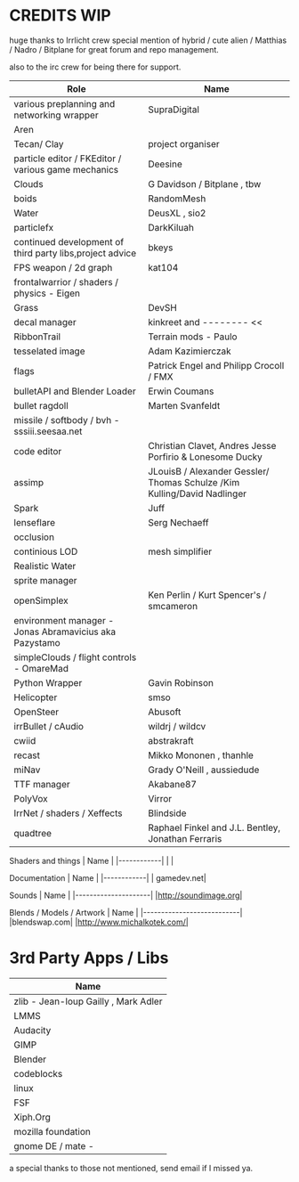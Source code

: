 CREDITS WIP
===========


huge thanks to Irrlicht crew special mention of hybrid / cute alien / Matthias / Nadro / Bitplane for great forum and repo management.

also to the irc crew for being there for support.

| Role               |     Name                                 |
|--------------------|------------------------------------------|
|various preplanning and networking wrapper| SupraDigital|
|Aren|
|Tecan/ Clay| project organiser |
|particle editor / FKEditor / various game mechanics | Deesine|
| Clouds | G Davidson / Bitplane , tbw|
|boids  | RandomMesh|
|Water | DeusXL , sio2 | 
|particlefx| DarkKiluah|
|continued development of third party libs,project advice | bkeys|
|FPS weapon / 2d graph | kat104|
|frontalwarrior / shaders / physics - Eigen|
|Grass | DevSH|
|decal manager | kinkreet and -------- <<|
|RibbonTrail | Terrain mods - Paulo|
|tesselated image | Adam Kazimierczak|
|flags | Patrick Engel and Philipp Crocoll / FMX|
|bulletAPI and Blender Loader |Erwin Coumans|
|bullet ragdoll | Marten Svanfeldt|
|missile / softbody / bvh - sssiii.seesaa.net|
|code editor | Christian Clavet, Andres Jesse Porfirio & Lonesome Ducky|
|assimp | JLouisB / Alexander Gessler/ Thomas Schulze /Kim Kulling/David Nadlinger|
|Spark  | Juff|
|lenseflare | Serg Nechaeff|
|occlusion||
|continious LOD | mesh simplifier| 
|Realistic Water ||
|sprite manager||
|openSimplex | Ken Perlin / Kurt Spencer's / smcameron|
|environment manager - Jonas Abramavicius aka Pazystamo|
|simpleClouds / flight controls - OmareMad|
|Python Wrapper | Gavin Robinson|
|Helicopter	| smso|
|OpenSteer | Abusoft|
|irrBullet / cAudio | wildrj / wildcv|
|cwiid | abstrakraft |
|recast | Mikko Mononen , thanhle|
|miNav |  Grady O'Neill , aussiedude|
|TTF manager | Akabane87|
|PolyVox | Virror|
|IrrNet / shaders / Xeffects | Blindside|
|quadtree |  Raphael Finkel and J.L. Bentley,  Jonathan Ferraris|

Shaders and things
| Name	     |
|------------|
|   |

Documentation
| Name	     |
|------------|
| gamedev.net|


Sounds
| Name	              |
|---------------------|
|http://soundimage.org|

Blends / Models / Artwork
| Name	                    |
|---------------------------|
|blendswap.com|
|http://www.michalkotek.com/|


3rd Party Apps / Libs
====================
| Name               | 
|--------------------|
|zlib - Jean-loup Gailly , Mark Adler |
|LMMS|
|Audacity|
|GIMP|
|Blender|
|codeblocks|
|linux|
|FSF|
|Xiph.Org|
|mozilla foundation|
|gnome DE / mate  - |

a special thanks to those not mentioned, send email if I missed ya.

